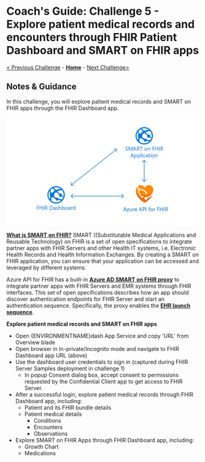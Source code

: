 # Coach's Guide: Challenge 5 - Explore patient medical records and encounters through FHIR Patient Dashboard and SMART on FHIR apps

[< Previous Challenge](./Solution04.md) - **[Home](./readme.md)** - [Next Challenge>](./Solution06.md)

## Notes & Guidance

In this challenge, you will explore patient medical records and SMART on FHIR apps through the FHIR Dashboard app. 

![SMART on FHIR applications](../images/smart-on-fhir-applications.jpg)

**[What is SMART on FHIR?](https://docs.microsoft.com/en-us/azure/healthcare-apis/fhir-faq#what-is-smart-on-fhir)** 
SMART ((Substitutable Medical Applications and Reusable Technology) on FHIR is a set of open specifications to integrate partner apps with FHIR Servers and other Health IT systems, i.e. Electronic Health Records and Health Information Exchanges.  By creating a SMART on FHIR application, you can ensure that your application can be accessed and leveraged by different systems.

Azure API for FHIR has a built-in **[Azure AD SMART on FHIR proxy](https://docs.microsoft.com/en-us/azure/healthcare-apis/use-smart-on-fhir-proxy)** to integrate partner apps with FHIR Servers and EMR systems through FHIR interfaces. This set of open specifications describes how an app should discover authentication endpoints for FHIR Server and start an authentication sequence.  Specifically, the proxy enables the **[EHR launch sequence](https://hl7.org/fhir/smart-app-launch/#ehr-launch-sequence)**.  

**Explore patient medical records and SMART on FHIR apps**
- Open {ENVIRONMENTNAME}dash App Service and copy 'URL' from Overview blade
- Open browser in In-private/Incognito mode and navigate to FHIR Dashboard app URL (above) 
- Use the dashboard user credentials to sign in (captured during FHIR Server Samples deployment in challenge 1)
  - In popup Consent dialog box, accept consent to permissions requested by the Confidential Client app to get access to FHIR Server.
- After a successful login, explore patient medical records through FHIR Dashboard app, including:
    - Patient and its FHIR bundle details
    - Patient medical details
        - Conditions
        - Encounters
        - Observations
- Explore SMART on FHIR Apps through FHIR Dashboard app, including:
    - Growth Chart
    - Medications